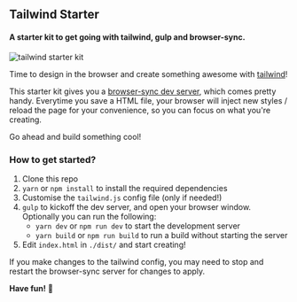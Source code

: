 ## Tailwind Starter

#### A starter kit to get going with tailwind, gulp and browser-sync.

![tailwind starter kit](https://i.imgur.com/gdQSqZX.png)

Time to design in the browser and create something awesome with [tailwind](https://tailwindcss.com)!

This starter kit gives you a [browser-sync dev server](https://browsersync.io), which comes pretty handy. Everytime you save a HTML file, your browser will inject new styles / reload the page for your convenience, so you can focus on what you're creating.

Go ahead and build something cool!

### How to get started?

1. Clone this repo
2. `yarn` or `npm install` to install the required dependencies
3. Customise the `tailwind.js` config file (only if needed!)
4. `gulp` to kickoff the dev server, and open your browser window. Optionally you can run the following:
	* `yarn dev` or `npm run dev` to start the development server
	* `yarn build` or `npm run build` to run a build without starting the server
5. Edit `index.html` in `./dist/` and start creating!

If you make changes to the tailwind config, you may need to stop and restart the browser-sync server for changes to apply.

**Have fun!** 🎉